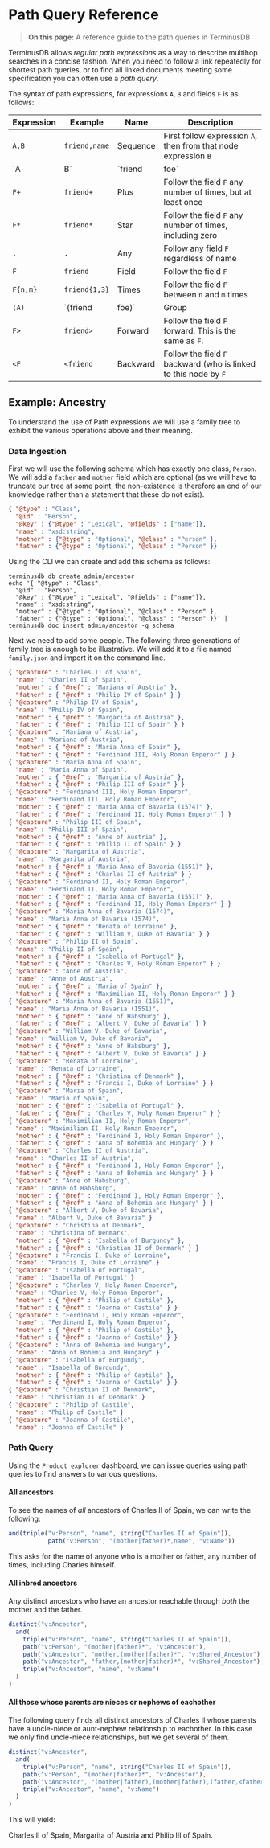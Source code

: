 # Path Query Reference

> **On this page:** A reference guide to the path queries in TerminusDB

TerminusDB allows *regular path expressions* as a way to describe
multihop searches in a concise fashion. When you need to follow a link
repeatedly for shortest path queries, or to find all linked documents
meeting some specification you can often use a *path query*.

The syntax of path expressions, for expressions `A`, `B` and fields `F` is as follows:

| Expression | Example        | Name        | Description                                                      |
| ---------- |----------------|-------------|------------------------------------------------------------------|
| `A,B`      | `friend,name`  | Sequence    | First follow expression `A`, then from that node expression `B`  |
| `A|B`      | `friend|foe`   | Choice      | Follow expression `A` or expression `B`                          |
| `F+`       | `friend+`      | Plus        | Follow the field `F` any number of times, but at least once      |
| `F*`       | `friend*`      | Star        | Follow the field `F` any number of times, including zero         |
| `.`        | `.`            | Any         | Follow any field `F` regardless of name                          |
| `F`        | `friend`       | Field       | Follow the field `F`                                             |
| `F{n,m}`   | `friend{1,3}`  | Times       | Follow the field `F` between `n` and `m` times                   |
| `(A)`      | `(friend|foe)` | Group       | Group the expression for inclusion in a larger expression        |
| `F>`       | `friend>`      | Forward     | Follow the field `F` forward. This is the same as `F`.           |
| `<F`       | `<friend`      | Backward    | Follow the field `F` backward (who is linked to this node by `F` |

## Example: Ancestry

To understand the use of Path expressions we will use a family tree to
exhibit the various operations above and their meaning.

### Data Ingestion

First we will use the following schema which has exactly one class,
`Person`. We will add a `father` and `mother` field which are optional
(as we will have to truncate our tree at some point, the non-existence
is therefore an end of our knowledge rather than a statement that
these do not exist).

```json
{ "@type" : "Class",
  "@id" : "Person",
  "@key" : {"@type" : "Lexical", "@fields" : ["name"]},
  "name" : "xsd:string",
  "mother" : {"@type" : "Optional", "@class" : "Person" },
  "father" : {"@type" : "Optional", "@class" : "Person" }}
```

Using the CLI we can create and add this schema as follows:

```shell
terminusdb db create admin/ancestor
echo '{ "@type" : "Class",
  "@id" : "Person",
  "@key" : {"@type" : "Lexical", "@fields" : ["name"]},
  "name" : "xsd:string",
  "mother" : {"@type" : "Optional", "@class" : "Person" },
  "father" : {"@type" : "Optional", "@class" : "Person" }}' | terminusdb doc insert admin/ancestor -g schema
```

Next we need to add some people. The following three generations of
family tree is enough to be illustrative. We will add it to a file
named `family.json` and import it on the command line.

```json
{ "@capture" : "Charles II of Spain",
  "name" : "Charles II of Spain",
  "mother" : { "@ref" : "Mariana of Austria" },
  "father" : { "@ref" : "Philip IV of Spain" } }
{ "@capture" : "Philip IV of Spain",
  "name" : "Philip IV of Spain",
  "mother" : { "@ref" : "Margarita of Austria" },
  "father" : { "@ref" : "Philip III of Spain" } }
{ "@capture" : "Mariana of Austria",
  "name" : "Mariana of Austria",
  "mother" : { "@ref" : "Maria Anna of Spain" },
  "father" : { "@ref" : "Ferdinand III, Holy Roman Emperor" } }
{ "@capture" : "Maria Anna of Spain",
  "name" : "Maria Anna of Spain",
  "mother" : { "@ref" : "Margarita of Austria" },
  "father" : { "@ref" : "Philip III of Spain" } }
{ "@capture" : "Ferdinand III, Holy Roman Emperor",
  "name" : "Ferdinand III, Holy Roman Emperor",
  "mother" : { "@ref" : "Maria Anna of Bavaria (1574)" },
  "father" : { "@ref" : "Ferdinand II, Holy Roman Emperor" } }
{ "@capture" : "Philip III of Spain",
  "name" : "Philip III of Spain",
  "mother" : { "@ref" : "Anne of Austria" },
  "father" : { "@ref" : "Philip II of Spain" } }
{ "@capture" : "Margarita of Austria",
  "name" : "Margarita of Austria",
  "mother" : { "@ref" : "Maria Anna of Bavaria (1551)" },
  "father" : { "@ref" : "Charles II of Austria" } }
{ "@capture" : "Ferdinand II, Holy Roman Emperor",
  "name" : "Ferdinand II, Holy Roman Emperor",
  "mother" : { "@ref" : "Maria Anna of Bavaria (1551)" },
  "father" : { "@ref" : "Ferdinand II, Holy Roman Emperor" } }
{ "@capture" : "Maria Anna of Bavaria (1574)",
  "name" : "Maria Anna of Bavaria (1574)",
  "mother" : { "@ref" : "Renata of Lorraine" },
  "father" : { "@ref" : "William V, Duke of Bavaria" } }
{ "@capture" : "Philip II of Spain",
  "name" : "Philip II of Spain",
  "mother" : { "@ref" : "Isabella of Portugal" },
  "father" : { "@ref" : "Charles V, Holy Roman Emperor" } }
{ "@capture" : "Anne of Austria",
  "name" : "Anne of Austria",
  "mother" : { "@ref" : "Maria of Spain" },
  "father" : { "@ref" : "Maximilian II, Holy Roman Emperor" } }
{ "@capture" : "Maria Anna of Bavaria (1551)",
  "name" : "Maria Anna of Bavaria (1551)",
  "mother" : { "@ref" : "Anne of Habsburg" },
  "father" : { "@ref" : "Albert V, Duke of Bavaria" } }
{ "@capture" : "William V, Duke of Bavaria",
  "name" : "William V, Duke of Bavaria",
  "mother" : { "@ref" : "Anne of Habsburg" },
  "father" : { "@ref" : "Albert V, Duke of Bavaria" } }
{ "@capture" : "Renata of Lorraine",
  "name" : "Renata of Lorraine",
  "mother" : { "@ref" : "Christina of Denmark" },
  "father" : { "@ref" : "Francis I, Duke of Lorraine" } }
{ "@capture" : "Maria of Spain",
  "name" : "Maria of Spain",
  "mother" : { "@ref" : "Isabella of Portugal" },
  "father" : { "@ref" : "Charles V, Holy Roman Emperor" } }
{ "@capture" : "Maximilian II, Holy Roman Emperor",
  "name" : "Maximilian II, Holy Roman Emperor",
  "mother" : { "@ref" : "Ferdinand I, Holy Roman Emperor" },
  "father" : { "@ref" : "Anna of Bohemia and Hungary" } }
{ "@capture" : "Charles II of Austria",
  "name" : "Charles II of Austria",
  "mother" : { "@ref" : "Ferdinand I, Holy Roman Emperor" },
  "father" : { "@ref" : "Anna of Bohemia and Hungary" } }
{ "@capture" : "Anne of Habsburg",
  "name" : "Anne of Habsburg",
  "mother" : { "@ref" : "Ferdinand I, Holy Roman Emperor" },
  "father" : { "@ref" : "Anna of Bohemia and Hungary" } }
{ "@capture" : "Albert V, Duke of Bavaria",
  "name" : "Albert V, Duke of Bavaria" }
{ "@capture" : "Christina of Denmark",
  "name" : "Christina of Denmark",
  "mother" : { "@ref" : "Isabella of Burgundy" },
  "father" : { "@ref" : "Christian II of Denmark" } }
{ "@capture" : "Francis I, Duke of Lorraine",
  "name" : "Francis I, Duke of Lorraine" }
{ "@capture" : "Isabella of Portugal",
  "name" : "Isabella of Portugal" }
{ "@capture" : "Charles V, Holy Roman Emperor",
  "name" : "Charles V, Holy Roman Emperor",
  "mother" : { "@ref" : "Philip of Castile" },
  "father" : { "@ref" : "Joanna of Castile" } }
{ "@capture" : "Ferdinand I, Holy Roman Emperor",
  "name" : "Ferdinand I, Holy Roman Emperor",
  "mother" : { "@ref" : "Philip of Castile" },
  "father" : { "@ref" : "Joanna of Castile" } }
{ "@capture" : "Anna of Bohemia and Hungary",
  "name" : "Anna of Bohemia and Hungary" }
{ "@capture" : "Isabella of Burgundy",
  "name" : "Isabella of Burgundy",
  "mother" : { "@ref" : "Philip of Castile" },
  "father" : { "@ref" : "Joanna of Castile" } }
{ "@capture" : "Christian II of Denmark",
  "name" : "Christian II of Denmark" }
{ "@capture" : "Philip of Castile",
  "name" : "Philip of Castile" }
{ "@capture" : "Joanna of Castile",
  "name" : "Joanna of Castile" }
```

### Path Query

Using the `Product explorer` dashboard, we can issue queries using
path queries to find answers to various questions.

#### All ancestors

To see the names of *all* ancestors of Charles II of Spain, we can
write the following:

```javascript
and(triple("v:Person", "name", string("Charles II of Spain")),
           path("v:Person", "(mother|father)*,name", "v:Name"))
```

This asks for the name of anyone who is a mother or father, any number
of times, including Charles himself.

#### All inbred ancestors

Any distinct ancestors who have an ancestor reachable through *both*
the mother and the father.

```javascript
distinct("v:Ancestor",
  and(
    triple("v:Person", "name", string("Charles II of Spain")),
    path("v:Person", "(mother|father)*", "v:Ancestor"),
    path("v:Ancestor", "mother,(mother|father)*", "v:Shared_Ancestor"),
    path("v:Ancestor", "father,(mother|father)*", "v:Shared_Ancestor"),
    triple("v:Ancestor", "name", "v:Name")
  )
)
```

#### All those whose parents are nieces or nephews of eachother

The following query finds all distinct ancestors of Charles II whose
parents have a uncle-niece or aunt-nephew relationship to
eachother. In this case we only find uncle-niece relationships, but we
get several of them.

```javascript
distinct("v:Ancestor",
  and(
    triple("v:Person", "name", string("Charles II of Spain")),
    path("v:Person", "(mother|father)*", "v:Ancestor"),
    path("v:Ancestor", "(mother|father),(mother|father),(father,<father,<father|mother,<mother,<mother)", "v:Ancestor"),
    triple("v:Ancestor", "name", "v:Name")
  )
)
```

This will yield:

Charles II of Spain, Margarita of Austria and Philip III of Spain.
